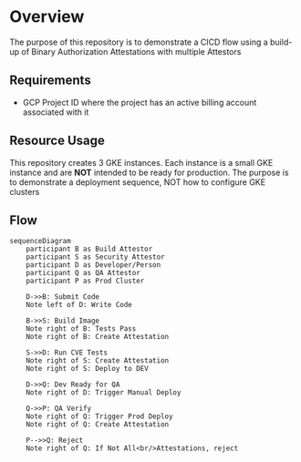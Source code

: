 # Overview

The purpose of this repository is to demonstrate a CICD flow using a build-up of Binary Authorization Attestations with multiple Attestors

## Requirements

* GCP Project ID where the project has an active billing account associated with it

## Resource Usage

This repository creates 3 GKE instances.  Each instance is a small GKE instance and are **NOT** intended to be ready for production.  The purpose is to demonstrate a deployment sequence, NOT how to configure GKE clusters

## Flow

```mermaid
sequenceDiagram
    participant B as Build Attestor
    participant S as Security Attestor
    participant D as Developer/Person
    participant Q as QA Attestor
    participant P as Prod Cluster

    D->>B: Submit Code
    Note left of D: Write Code

    B->>S: Build Image
    Note right of B: Tests Pass
    Note right of B: Create Attestation

    S->>D: Run CVE Tests
    Note right of S: Create Attestation
    Note right of S: Deploy to DEV

    D->>Q: Dev Ready for QA
    Note right of D: Trigger Manual Deploy

    Q->>P: QA Verify
    Note right of Q: Trigger Prod Deploy
    Note right of Q: Create Attestation

    P-->>Q: Reject
    Note right of Q: If Not All<br/>Attestations, reject

```